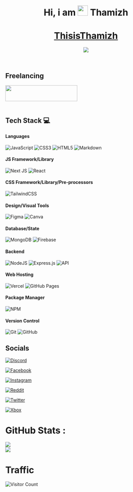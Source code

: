 <div align="center"><h1> Hi, i am <img src="https://raw.githubusercontent.com/TheDudeThatCode/TheDudeThatCode/master/Assets/Hi.gif" width="32px"/> Thamizh </h1> </div>

<h1 align="center" text-decoration="none"><a href="https://thamizh.is-a.dev/">ThisisThamizh</a></h1>

<div align="center">

<a href="https://www.buymeacoffee.com/thisisthamizh"><img src="https://img.buymeacoffee.com/button-api/?text=Buy me a pizza&emoji=🍕&slug=thisisthamizh&button_colour=FFDD00&font_colour=000000&font_family=Comic&outline_colour=000000&coffee_colour=ffffff" /></a>
</div>
<br>

## Freelancing
<div>
<a href="https://www.upwork.com/freelancers/~01c1d35f3a3fc1203e?viewMode=1">
<img src="https://thamizh.is-a.dev/source/images/upwork.png" width="225px" height="50px" />
</a>

</div>

<br>

## Tech Stack 💻

#### Languages

![JavaScript](https://img.shields.io/badge/-JavaScript-000?style=for-the-badge&logo=javascript)
![CSS3](https://img.shields.io/badge/-CSS3-000?style=for-the-badge&logo=css3)
![HTML5](https://img.shields.io/badge/-HTML5-000?style=for-the-badge&logo=html5)
![Markdown](https://img.shields.io/badge/-Markdown-000?style=for-the-badge&logo=markdown)

#### JS Framework/Library

![Next JS](https://img.shields.io/badge/-NextJS-000?style=for-the-badge&logo=next.js)
![React](https://img.shields.io/badge/-ReactJS-000?style=for-the-badge&logo=react)

#### CSS Framework/Library/Pre-processors

![TailwindCSS](https://img.shields.io/badge/-TailwindCSS-000?style=for-the-badge&logo=tailwind-css)

#### Design/Visual Tools

![Figma](https://img.shields.io/badge/-Figma-000?style=for-the-badge&logo=figma)
![Canva](https://img.shields.io/badge/-Canva-000?style=for-the-badge&logo=canva)

#### Database/State

![MongoDB](https://img.shields.io/badge/MongoDB-000.svg?logo=mongodb&logoColor=white&style=for-the-badge)
![Firebase](https://img.shields.io/badge/Firebase-000.svg?logo=firebase&logoColor=white&style=for-the-badge)

#### Backend

![NodeJS](https://img.shields.io/badge/-NodeJS-000?style=for-the-badge&logo=node.js&logoColor=pink)
![Express.js](https://img.shields.io/badge/-ExpressJS-000?style=for-the-badge&logo=express)
![API](https://img.shields.io/badge/-API-000?style=for-the-badge&logo=fastapi)

#### Web Hosting

![Vercel](https://img.shields.io/badge/-Vercel-000?style=for-the-badge&logo=vercel)
![GitHub Pages](https://img.shields.io/badge/-GitHub%20Pages-000?style=for-the-badge&logo=github)

#### Package Manager

![NPM](https://img.shields.io/badge/-NPM-000?style=for-the-badge&logo=npm)

#### Version Control

![Git](https://img.shields.io/badge/-Git-000?style=for-the-badge&logo=git)
![GitHub](https://img.shields.io/badge/-GitHub-000?style=for-the-badge&logo=github)

## Socials 

[![Discord](https://img.shields.io/badge/Thamizh's_server-%237289DA.svg?logo=discord&logoColor=white&style=for-the-badge)]()

[![Facebook](https://img.shields.io/badge/Facebook-%231877F2.svg?logo=Facebook&logoColor=white&style=for-the-badge)](https://www.facebook.com/thamilventhan.kannadass)

[![Instagram](https://img.shields.io/badge/thisis__thamizh-%23E4405F.svg?logo=Instagram&logoColor=white&style=for-the-badge)](https://www.instagram.com/thisis_thamizh/)

[![Reddit](https://img.shields.io/badge/Reddit-FF4500?logo=reddit&logoColor=white&style=for-the-badge)](https://www.reddit.com/user/K_Thamizh)

[![Twitter](https://img.shields.io/badge/thisis__thamizh-%231DA1F2.svg?logo=Twitter&logoColor=white&style=for-the-badge)](https://twitter.com/thisis_thamizh)

[![Xbox](https://img.shields.io/badge/MRFROZENFIRE979-%23107C10.svg?logo=Xbox&logoColor=white&style=for-the-badge)]()

# GitHub Stats :

![](http://github-profile-summary-cards.vercel.app/api/cards/stats?username=ThisisThamizh&theme=dark)
<br>
![](http://github-profile-summary-cards.vercel.app/api/cards/most-commit-language?username=ThisisThamizh&theme=dark)
<br>


# Traffic
![Visitor Count](https://profile-counter.glitch.me/ThisisThamizh/count.svg)
